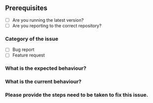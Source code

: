 ## Prerequisites

- [ ] Are you running the latest version?
- [ ] Are you reporting to the correct repository?

### Category of the issue
  - [ ] Bug report
  - [ ] Feature request

### What is the expected behaviour?
<!---  Describe the expected behaviour of this bug/feature -->

### What is the current behaviour?
<!---  Describe the current behaviour of this bug/feature  -->

### Please provide the steps need to be taken to fix this issue.
<!---  Point out the steps to follow in order to fix the bug or to add the feature  -->
